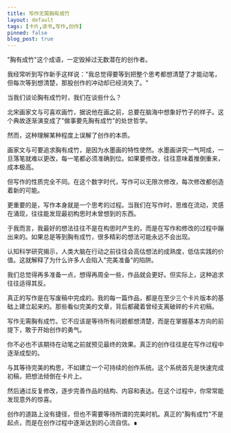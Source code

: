 ```yaml
---
title: 写作无需胸有成竹
layout: default
tags: [卡片,读书,写作,创作]
pinned: false
blog_post: true
---
```


"胸有成竹"这个成语，一定毁掉过无数潜在的创作者。



我经常听到写作新手这样说："我总觉得要等到把整个思考都想清楚了才能动笔，但每次等到想清楚，那股创作的冲动却已经消失了。"



当我们谈论胸有成竹时，我们在谈些什么？



北宋画家文与可喜欢画竹，据说他在画之前，总要在脑海中想象好竹子的样子。这个典故逐渐演变成了"做事要先胸有成竹"的处世哲学。



然而，这种理解某种程度上误解了创作的本质。



画家文与可要追求胸有成竹，是因为水墨画的特性使然。水墨画讲究一气呵成，一旦落笔就难以更改，每一笔都必须准确到位。如果要修改，往往意味着推倒重来，成本极高。



但写作的性质完全不同。在这个数字时代，写作可以无限次修改，每次修改都创造着新的可能。



更重要的是，写作本身就是一个思考的过程。当我们在写作时，思维在流动，灵感在涌现，往往能发现最初构思时未曾想到的东西。



于我而言，我最好的想法往往不是在构思时产生的，而是在写作和修改的过程中蹦出来的。如果总是等到胸有成竹，很多精彩的想法可能永远不会出现。



认知科学研究揭示，人类大脑在行动之前往往会高估想法的成熟度，低估实践的价值。这就解释了为什么许多人会陷入"完美准备"的陷阱。



我们总觉得再多准备一点，想得再周全一些，作品就会更好。但实际上，这种追求往往适得其反。



真正的写作是在写废稿中完成的。我的每一篇作品，都是在至少三个卡片版本的基础上建立起来的。那些看似完美的文章，背后都藏着曾经支离破碎的卡片初稿。



写作无需胸有成竹。它不应该是等待所有问题都想清楚，而是在掌握基本方向的前提下，敢于开始创作的勇气。



你不必也不该期待在动笔之前就预见最终的效果。真正的创作往往是在写作过程中逐渐成型的。



与其等待完美的构思，不如建立一个可持续的创作系统。这个系统首先是快速完成初稿，把想法倾倒在卡片上。



然后通过反复修改，逐步完善作品的结构、内容和表达。在这个过程中，你常常能发现意外的惊喜。



创作的道路上没有捷径，但也不需要等待所谓的完美时机。真正的"胸有成竹"不是起点，而是在创作过程中逐渐达到的心流自信。∎



